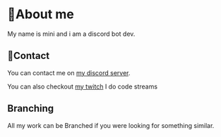 
# 📝About me

My name is mini and i am a discord bot dev.

## 💬Contact 

You can contact me on [my discord server]().
&nbsp;

You can also checkout [my twitch](https://www.twitch.tv/youthfulslinky2) I do code streams
&nbsp;


## Branching

All my  work can be Branched if you were looking for something similar.
